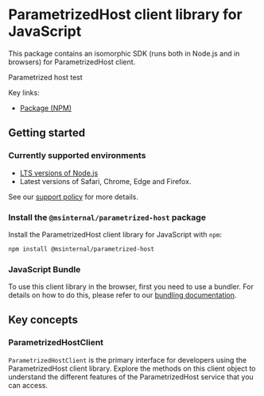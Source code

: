 # ParametrizedHost client library for JavaScript

This package contains an isomorphic SDK (runs both in Node.js and in browsers) for ParametrizedHost client.

Parametrized host test

Key links:

- [Package (NPM)](https://www.npmjs.com/package/@msinternal/parametrized-host)

## Getting started

### Currently supported environments

- [LTS versions of Node.js](https://github.com/nodejs/release#release-schedule)
- Latest versions of Safari, Chrome, Edge and Firefox.

See our [support policy](https://github.com/Azure/azure-sdk-for-js/blob/main/SUPPORT.md) for more details.


### Install the `@msinternal/parametrized-host` package

Install the ParametrizedHost client library for JavaScript with `npm`:

```bash
npm install @msinternal/parametrized-host
```



### JavaScript Bundle
To use this client library in the browser, first you need to use a bundler. For details on how to do this, please refer to our [bundling documentation](https://aka.ms/AzureSDKBundling).

## Key concepts

### ParametrizedHostClient

`ParametrizedHostClient` is the primary interface for developers using the ParametrizedHost client library. Explore the methods on this client object to understand the different features of the ParametrizedHost service that you can access.

